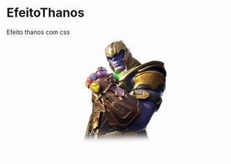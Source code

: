 # EfeitoThanos
Efeito thanos com css
![](https://github.com/LeviJunior1/EfeitoThanos/blob/master/gif/gif.gif)
